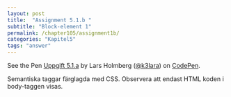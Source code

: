 ```yaml
---
layout: post
title:  "Assignment 5.1.b "
subtitle: "Block-element 1"
permalink: /chapter105/assignment1b/
categories: "Kapitel5"
tags: "answer"
---
```

<p data-height="300" data-theme-id="light" data-slug-hash="ZeozNW" data-default-tab="html,result" data-user="k3lara" data-embed-version="2" data-pen-title="Uppgift 5.1.a" class="codepen">See the Pen <a href="http://codepen.io/k3lara/pen/ZeozNW/">Uppgift 5.1.a</a> by Lars Holmberg (<a href="http://codepen.io/k3lara">@k3lara</a>) on <a href="http://codepen.io">CodePen</a>.</p>
<script async src="https://production-assets.codepen.io/assets/embed/ei.js"></script>
<figcaption>Semantiska taggar färglagda med CSS. Observera att endast HTML koden i body-taggen visas.</figcaption>
